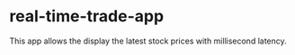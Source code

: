 # real-time-trade-app
 This app allows the display the latest stock prices with millisecond latency.
